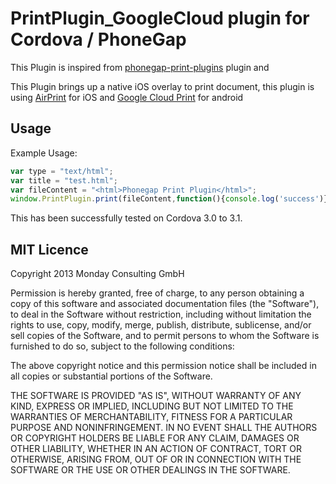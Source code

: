 PrintPlugin_GoogleCloud plugin for Cordova / PhoneGap
======================================================

This Plugin is inspired from [phonegap-print-plugins](https://github.com/collinforrester/PhonegapPrintPlugin) plugin and 

This Plugin brings up a native iOS overlay to print document, this plugin is using [AirPrint](http://en.wikipedia.org/wiki/AirPrint) for iOS and [Google Cloud Print](http://www.google.com/landing/cloudprint/) for android

## Usage

Example Usage: 

```js
var type = "text/html";
var title = "test.html";
var fileContent = "<html>Phonegap Print Plugin</html>";
window.PrintPlugin.print(fileContent,function(){console.log('success')},function(){console.log('fail')},"",type,title);
```

This has been successfully tested on Cordova 3.0 to 3.1.

## MIT Licence

Copyright 2013 Monday Consulting GmbH

Permission is hereby granted, free of charge, to any person obtaining
a copy of this software and associated documentation files (the
"Software"), to deal in the Software without restriction, including
without limitation the rights to use, copy, modify, merge, publish,
distribute, sublicense, and/or sell copies of the Software, and to
permit persons to whom the Software is furnished to do so, subject to
the following conditions:

The above copyright notice and this permission notice shall be
included in all copies or substantial portions of the Software.

THE SOFTWARE IS PROVIDED "AS IS", WITHOUT WARRANTY OF ANY KIND,
EXPRESS OR IMPLIED, INCLUDING BUT NOT LIMITED TO THE WARRANTIES OF
MERCHANTABILITY, FITNESS FOR A PARTICULAR PURPOSE AND
NONINFRINGEMENT. IN NO EVENT SHALL THE AUTHORS OR COPYRIGHT HOLDERS BE
LIABLE FOR ANY CLAIM, DAMAGES OR OTHER LIABILITY, WHETHER IN AN ACTION
OF CONTRACT, TORT OR OTHERWISE, ARISING FROM, OUT OF OR IN CONNECTION
WITH THE SOFTWARE OR THE USE OR OTHER DEALINGS IN THE SOFTWARE.
